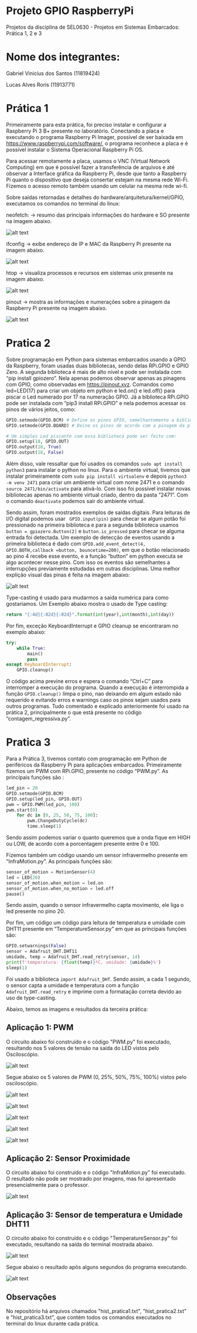 # Projeto GPIO RaspberryPi
Projetos da disciplina de SEL0630 - Projetos em Sistemas Embarcados: Prática 1, 2 e 3

# Nome dos integrantes:

Gabriel Vinicius dos Santos (11819424)

Lucas Alves Roris (11913771)

# Prática 1

Primeiramente para esta prática, foi preciso instalar e configurar a Raspberry Pi 3 B+ presente no laboratório. Conectando a placa e executando o programa Raspberry Pi Imager, possível de ser baixada em https://www.raspberrypi.com/software/, o programa reconhece a placa e é possível instalar o Sistema Operacional Raspberry Pi OS.

Para acessar remotamente a placa, usamos o VNC (Virtual Network Computing) em que é possível fazer a transferência de arquivos e até observar a Interface gráfica da Raspberry Pi, desde que tanto a Raspberry Pi quanto o dispositivo que deseja consertar estejam na mesma rede Wi-Fi. Fizemos o acesso remoto também usando um celular na mesma rede wi-fi.

Sobre saídas retornadas e detalhes do hardware/arquitetura/kernel/GPIO, executamos os comandos no terminal do linux:

neofetch: ->  resumo das principais informações do hardware e SO presente na imagem abaixo.

![alt text](https://github.com/LucasRorisCube/ProjetoGPIORaspberryPi/blob/main/Images/print_neofetch.png?raw=true)

ifconfig ->  exibe endereço de IP e MAC da Raspberry Pi presente na imagem abaixo.

![alt text](https://github.com/LucasRorisCube/ProjetoGPIORaspberryPi/blob/main/Images/print_ifconfig.png?raw=true)

htop -> visualiza processos e recursos em sistemas unix presente na imagem abaixo.

![alt text](https://github.com/LucasRorisCube/ProjetoGPIORaspberryPi/blob/main/Images/print_htop.png?raw=true)

pinout -> mostra as informações e numerações sobre a pinagem da Raspberry Pi presente na imagem abaixo.

![alt text](https://github.com/LucasRorisCube/ProjetoGPIORaspberryPi/blob/main/Images/print_pinout.png?raw=true)

# Pratica 2

Sobre programação em Python para sistemas embarcados usando a GPIO da Raspberry, foram usadas duas bibliotecas, sendo delas RPi.GPIO e GPIO Zero. A segunda biblioteca é mais de alto nível e pode ser instalada com “pip install gpiozero”. Nela apenas podemos observar apenas as pinagens com GPIO, como observadas em https://pinout.xyz. Comandos como led=LED(17) para criar um objeto em python e led.on() e led.off() para piscar o Led numerado por 17 na numeração GPIO. Já a biblioteca RPi.GPIO pode ser instalada com “pip3 install RPi.GPIO” e nela podemos acessar os pinos de vários jeitos, como:
```python
GPIO.setmode(GPIO.BCM) # Define os pinos GPIO, semelhantemente a biblioteca anterior (https://pinout.xyz)
GPIO.setmode(GPIO.BOARD) # Deine os pinos de acordo com a pinagem da placa, sem usar a pinagem GPIO (https://pinout.xyz)

# Um simples Led piscante com essa biblioteca pode ser feito com:
GPIO.setup(18, GPIO.OUT)
GPIO.output(18, True)
GPIO.output(18, False)
```

Além disso, vale ressaltar que foi usados os comandos `sudo apt install python3` para instalar o python no linux. Para o ambiente virtual, tivemos que instalar primeiramente com  `sudo pip install virtualenv` e depois `python3 -m venv 2471` para criar um ambiente virtual com nome 2471 e o comando `source 2471/bin/activate` para ativá-lo. Com isso foi possível instalar novas bibliotecas apenas no ambiente virtual criado, dentro da pasta “2471”. Com o comando `deactivate` podemos sair do ambiente virtual.

Sendo assim, foram mostrados exemplos de saídas digitais. Para leituras de I/O digital podemos usar ` GPIO.input(pin)` para checar se algum potão foi pressionado na primeira biblioteca e para a segunda biblioteca usamos `button = gpiozero.Button(2)` e `button.is_pressed` para checar se alguma entrada foi detectada. Um exemplo de detecção de eventos usando a primeira biblioteca é dado com `GPIO.add_event_detect(4, GPIO.BOTH,callback =button, bouncetime=200)`, em que o botão relacionado ao pino 4 recebe esse evento, e a função “button” em python executa se algo acontecer nesse pino. Com isso os eventos são semelhantes a interrupções previamente estudadas em outras disciplinas. Uma melhor explição visual das pinas é feita na imagem abaixo:

![alt text](https://github.com/LucasRorisCube/ProjetoGPIORaspberryPi/blob/main/Images/pinagem.png?raw=true)

Type-casting é usado para mudarmos a saida numérica para como gostariamos. Um Exemplo abaixo mostra o usado de Type casting:

```python
return "{:4d}{:02d}{:02d}".format(int(year),int(month),int(day))
```

Por fim,  exceção KeyboardInterrupt e GPIO cleanup se encontraram no exemplo abaixo:

```python
try:
	while True:
		main()
		pass
except KeyboardInterrupt:
	GPIO.cleanup()
```

O código acima previne erros e espera o comando “Ctrl+C” para interromper a execução do programa. Quando a execução é interrompida a função `GPIO.cleanup()` limpa o pino, nao deixando em algum estado não requerido e evitando erros e warnings caso os pinos sejam usados para outros programas. Tudo comentado e explicado anteriormente foi usado na prática 2, principalmente o que está presente no código “contagem_regressiva.py”.

# Pratica 3

Para a Prática 3, tivemos contato com programação em Python de periféricos da Raspberry Pi para aplicações embarcados. Primeiramente fizemos um  PWM com RPi.GPIO, presente no código “PWM.py”. As principais funções são :

```python
led_pin = 20	
GPIO.setmode(GPIO.BCM)
GPIO.setup(led_pin, GPIO.OUT)
pwm = GPIO.PWM(led_pin, 100)
pwm.start(0)
	for dc in [0, 25, 50, 75, 100]:
		pwm.ChangeDutyCycle(dc) 
		time.sleep(1) 
```

Sendo assim podemos variar o quanto queremos que a onda fique em HIGH ou LOW, de acordo com a porcentagem presente entre 0 e 100. 

Fizemos também um código usando um sensor infravermelho  presente em “InfraMotion.py”. As principais funções são:

```python
sensor_of_motion = MotionSensor(4) 
led = LED(20) 
sensor_of_motion.when_motion = led.on
sensor_of_motion.when_no_motion = led.off
pause()
```

Sendo assim, quando o sensor infravermelho capta movimento, ele liga o led presente no pino 20.

Por fim, um código um código para leitura de temperatura e umidade com DHT11 presente em “TemperatureSensor.py” em que as principais funções são:

```python
GPIO.setwarnings(False) 
sensor = Adafruit_DHT.DHT11 
umidade, temp = Adafruit_DHT.read_retry(sensor, 14) 
print(f'temperatura: {float(temp)}ºC, umidade: {umidade}%') 
sleep(1) 
```

Foi usado a biblioteca `import Adafruit_DHT`. Sendo assim, a cada 1 segundo, o sensor capta a umidade e temperatura com a função `Adafruit_DHT.read_retry` e imprime com a formatação correta devido ao uso de type-casting.

Abaixo, temos as imagens e resultados da terceira prática:

## Aplicação 1: PWM

O circuito abaixo foi construído e o código "PWM.py" foi executado, resultando nos 5 valores de tensão na saída do LED vistos pelo Osciloscópio.

![alt text](https://github.com/LucasRorisCube/ProjetoGPIORaspberryPi/blob/main/Images/CircuitoLED_PWM.jpeg?raw=true)

Segue abaixo os 5 valores de PWM (0, 25%, 50%, 75%, 100%) vistos pelo osciloscópio.

![alt text](https://github.com/LucasRorisCube/ProjetoGPIORaspberryPi/blob/main/Images/Osciloscopio_PWM_0.jpeg?raw=true)

![alt text](https://github.com/LucasRorisCube/ProjetoGPIORaspberryPi/blob/main/Images/Osciloscopio_PWM_25.jpeg?raw=true)

![alt text](https://github.com/LucasRorisCube/ProjetoGPIORaspberryPi/blob/main/Images/Osciloscopio_PWM_50.jpeg?raw=true)

![alt text](https://github.com/LucasRorisCube/ProjetoGPIORaspberryPi/blob/main/Images/Osciloscopio_PWM_75.jpeg?raw=true)

![alt text](https://github.com/LucasRorisCube/ProjetoGPIORaspberryPi/blob/main/Images/Osciloscopio_PWM_100.jpeg?raw=true)

## Aplicação 2: Sensor Proximidade

O circuito abaixo foi construído e o código "InfraMotion.py" foi executado. O resultado não pode ser mostrado por imagens, mas foi apresentado presencialmente para o professor.

![alt text](https://github.com/LucasRorisCube/ProjetoGPIORaspberryPi/blob/main/Images/CircuitoSensorProximidade.jpeg?raw=true)

## Aplicação 3: Sensor de temperatura e Umidade DHT11

O circuito abaixo foi construído e o código "TemperatureSensor.py" foi executado, resultando na saída do terminal mostrada abaixo.

![alt text](https://github.com/LucasRorisCube/ProjetoGPIORaspberryPi/blob/main/Images/CircuitoSHT11.jpeg?raw=true)

Segue abaixo o resultado após alguns segundos do programa executando.

![alt text](https://github.com/LucasRorisCube/ProjetoGPIORaspberryPi/blob/main/Images/ResultadoSensorTemperaturaHumidade.jpeg?raw=true)

## Observações

No repositório há arquivos chamados "hist_pratica1.txt", "hist_pratica2.txt" e "hist_pratica3.txt", que contém todos os comandos executados no terminal do linux durante cada prática.



